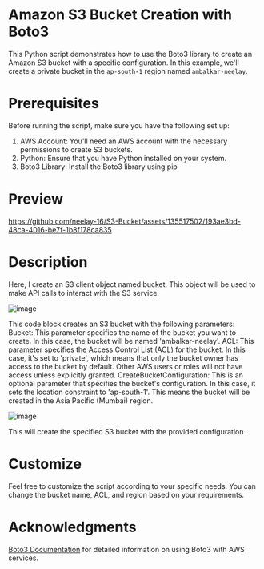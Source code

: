 # Amazon S3 Bucket Creation with Boto3

This Python script demonstrates how to use the Boto3 library to create an Amazon S3 bucket with a specific configuration. In this example, we'll create a private bucket in the `ap-south-1` region named `ambalkar-neelay`.

# Prerequisites

Before running the script, make sure you have the following set up:

1. AWS Account: You'll need an AWS account with the necessary permissions to create S3 buckets.
2. Python: Ensure that you have Python installed on your system.
3. Boto3 Library: Install the Boto3 library using pip


# Preview

https://github.com/neelay-16/S3-Bucket/assets/135517502/193ae3bd-48ca-4016-be7f-1b8f178ca835


# Description

Here, I create an S3 client object named bucket. This object will be used to make API calls to interact with the S3 service.

![image](https://github.com/neelay-16/S3-Bucket/assets/135517502/7e6257b2-c5cf-4b98-8387-4091655ef714)


This code block creates an S3 bucket with the following parameters:
Bucket: This parameter specifies the name of the bucket you want to create. In this case, the bucket will be named 'ambalkar-neelay'.
ACL: This parameter specifies the Access Control List (ACL) for the bucket. In this case, it's set to 'private', which means that only the bucket owner has access to the bucket by default. Other AWS users or roles will not have access unless explicitly granted.
CreateBucketConfiguration: This is an optional parameter that specifies the bucket's configuration. In this case, it sets the location constraint to 'ap-south-1'. This means the bucket will be created in the Asia Pacific (Mumbai) region.

![image](https://github.com/neelay-16/S3-Bucket/assets/135517502/6869892e-8327-4ee7-9600-887e69405d2a)


This will create the specified S3 bucket with the provided configuration.


# Customize

Feel free to customize the script according to your specific needs. You can change the bucket name, ACL, and region based on your requirements.


# Acknowledgments

[Boto3 Documentation](https://boto3.amazonaws.com/v1/documentation/api/latest/index.html) for detailed information on using Boto3 with AWS services.



